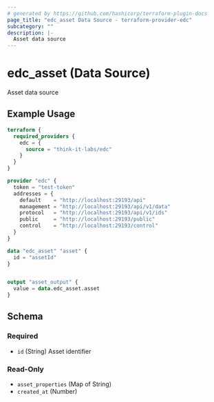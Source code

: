 ```yaml
---
# generated by https://github.com/hashicorp/terraform-plugin-docs
page_title: "edc_asset Data Source - terraform-provider-edc"
subcategory: ""
description: |-
  Asset data source
---
```


# edc_asset (Data Source)

Asset data source

## Example Usage

```terraform
terraform {
  required_providers {
    edc = {
      source = "think-it-labs/edc"
    }
  }
}

provider "edc" {
  token = "test-token"
  addresses = {
    default    = "http://localhost:29193/api"
    management = "http://localhost:29193/api/v1/data"
    protocol   = "http://localhost:29193/api/v1/ids"
    public     = "http://localhost:29193/public"
    control    = "http://localhost:29193/control"
  }
}

data "edc_asset" "asset" {
  id = "assetId"
}


output "asset_output" {
  value = data.edc_asset.asset
}
```

<!-- schema generated by tfplugindocs -->
## Schema

### Required

- `id` (String) Asset identifier

### Read-Only

- `asset_properties` (Map of String)
- `created_at` (Number)
